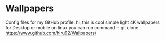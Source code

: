 # Wallpapers
Config files for my GitHub profile.
hi, this is cool simple light 4K wallpapers for Desktop or mobile
on linux you can run command -:
git clone https://www.github.com/hiru92/Wallpapers/
